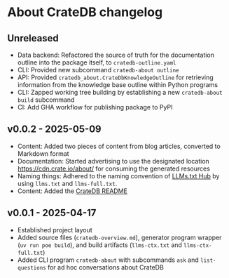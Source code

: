# About CrateDB changelog

## Unreleased
- Data backend: Refactored the source of truth for the documentation outline
  into the package itself, to `cratedb-outline.yaml`
- CLI: Provided new subcommand `cratedb-about outline`
- API: Provided `cratedb_about.CrateDbKnowledgeOutline` for retrieving
  information from the knowledge base outline within Python programs
- CLI: Zapped working tree building by establishing a new `cratedb-about build`
  subcommand
- CI: Add GHA workflow for publishing package to PyPI

## v0.0.2 - 2025-05-09
- Content: Added two pieces of content from blog articles, converted to Markdown format
- Documentation: Started advertising to use the designated location
  https://cdn.crate.io/about/ for consuming the generated resources
- Naming things: Adhered to the naming convention of [LLMs.txt Hub]
  by using `llms.txt` and `llms-full.txt`.
- Content: Added the [CrateDB README]

## v0.0.1 - 2025-04-17
- Established project layout
- Added source files (`cratedb-overview.md`), generator program wrapper
  (`uv run poe build`), and build artifacts (`llms-ctx.txt` and `llms-ctx-full.txt`)
- Added CLI program `cratedb-about` with subcommands `ask` and `list-questions`
  for ad hoc conversations about CrateDB


[CrateDB README]: https://github.com/crate/crate/blob/master/README.rst
[LLMs.txt Hub]: https://llmtxt.dev/hub
